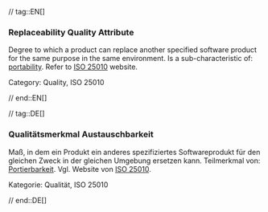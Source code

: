 // tag::EN[]
### Replaceability Quality Attribute
Degree to which a product can replace another specified software product for the same purpose in the same environment.
Is a sub-characteristic of: [portability](#term-portability-quality-attribute).
Refer to [ISO 25010](https://iso25000.com/index.php/en/iso-25000-standards/iso-25010) website.

Category: Quality, ISO 25010

// end::EN[]

// tag::DE[]
### Qualitätsmerkmal Austauschbarkeit

Maß, in dem ein Produkt ein anderes spezifiziertes Softwareprodukt für
den gleichen Zweck in der gleichen Umgebung ersetzen kann. Teilmerkmal
von: [Portierbarkeit](#term-portability-quality-attribute). Vgl. Website von [ISO
25010](https://iso25000.com/index.php/en/iso-25000-standards/iso-25010).

Kategorie: Qualität, ISO 25010


// end::DE[]

